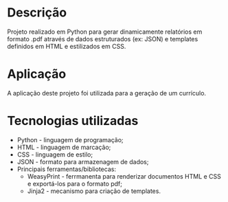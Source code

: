 # Descrição

Projeto realizado em Python para gerar dinamicamente relatórios em formato .pdf através de dados estruturados (ex: JSON) e templates definidos em HTML e estilizados em CSS.

# Aplicação

A aplicação deste projeto foi utilizada para a geração de um currículo.

# Tecnologias utilizadas

- Python - linguagem de programação;
- HTML - linguagem de marcação;
- CSS - linguagem de estilo;
- JSON - formato para armazenagem de dados;
- Principais ferramentas/bibliotecas:
    - WeasyPrint - ferrmanenta para renderizar documentos HTML e CSS e exportá-los para o formato pdf;
    - Jinja2 - mecanismo para criação de templates.
